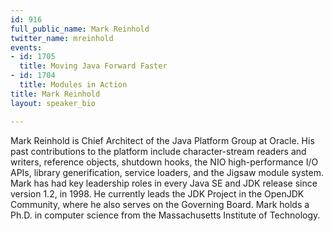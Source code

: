 ```yaml
---
id: 916
full_public_name: Mark Reinhold
twitter_name: mreinhold
events:
- id: 1705
  title: Moving Java Forward Faster
- id: 1704
  title: Modules in Action
title: Mark Reinhold
layout: speaker_bio

---
```

Mark Reinhold is Chief Architect of the Java Platform Group at Oracle.  His past contributions to the platform include character-stream readers and writers, reference objects, shutdown hooks, the NIO high-performance I/O APIs, library generification, service loaders, and the Jigsaw module system.  Mark has had key leadership roles in every Java SE and JDK release since version 1.2, in 1998.  He currently leads the JDK Project in the OpenJDK Community, where he also serves on the Governing Board.  Mark holds a Ph.D. in computer science from the Massachusetts Institute of Technology.